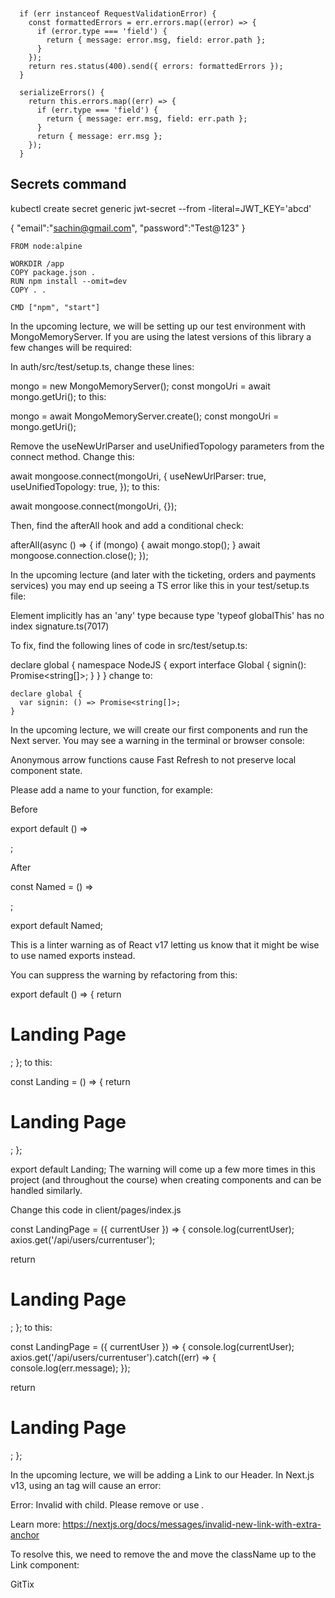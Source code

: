 ```


  if (err instanceof RequestValidationError) {
    const formattedErrors = err.errors.map((error) => {
      if (error.type === 'field') {
        return { message: error.msg, field: error.path };
      }
    });
    return res.status(400).send({ errors: formattedErrors });
  }

```

```
  serializeErrors() {
    return this.errors.map((err) => {
      if (err.type === 'field') {
        return { message: err.msg, field: err.path };
      }
      return { message: err.msg };
    });
  }
```

## Secrets command

kubectl create secret generic jwt-secret --from -literal=JWT_KEY='abcd'

{
"email":"sachin@gmail.com",
"password":"Test@123"
}

```
FROM node:alpine

WORKDIR /app
COPY package.json .
RUN npm install --omit=dev
COPY . .

CMD ["npm", "start"]
```


In the upcoming lecture, we will be setting up our test environment with MongoMemoryServer. If you are using the latest versions of this library a few changes will be required:

In auth/src/test/setup.ts, change these lines:

  mongo = new MongoMemoryServer();
  const mongoUri = await mongo.getUri();
to this:

  mongo = await MongoMemoryServer.create();
  const mongoUri = mongo.getUri();


Remove the useNewUrlParser and useUnifiedTopology parameters from the connect method. Change this:

  await mongoose.connect(mongoUri, {
    useNewUrlParser: true,
    useUnifiedTopology: true,
  });
to this:

  await mongoose.connect(mongoUri, {});


Then, find the afterAll hook and add a conditional check:

afterAll(async () => {
  if (mongo) {
    await mongo.stop();
  }
  await mongoose.connection.close();
});


In the upcoming lecture (and later with the ticketing, orders and payments services) you may end up seeing a TS error like this in your test/setup.ts file:

Element implicitly has an 'any' type because type 'typeof globalThis' has no index signature.ts(7017)

To fix, find the following lines of code in src/test/setup.ts:

declare global {
  namespace NodeJS {
    export interface Global {
      signin(): Promise<string[]>;
    }
  }
}
change to:

    declare global {
      var signin: () => Promise<string[]>;
    }



In the upcoming lecture, we will create our first components and run the Next server. You may see a warning in the terminal or browser console:

Anonymous arrow functions cause Fast Refresh to not preserve local component state.

Please add a name to your function, for example:

Before

export default () => <div />;

After

const Named = () => <div />;

export default Named;

This is a linter warning as of React v17 letting us know that it might be wise to use named exports instead.

You can suppress the warning by refactoring from this:

export default () => {
  return <h1>Landing Page</h1>;
};
to this:

const Landing = () => {
  return <h1>Landing Page</h1>;
};
 
export default Landing;
The warning will come up a few more times in this project (and throughout the course) when creating components and can be handled similarly.


Change this code in client/pages/index.js

const LandingPage = ({ currentUser }) => {
  console.log(currentUser);
  axios.get('/api/users/currentuser');
 
  return <h1>Landing Page</h1>;
};
to this:

const LandingPage = ({ currentUser }) => {
  console.log(currentUser);
  axios.get('/api/users/currentuser').catch((err) => {
    console.log(err.message);
  });
 
  return <h1>Landing Page</h1>;
};


In the upcoming lecture, we will be adding a Link to our Header. In Next.js v13, using an <a> tag will cause an error:

Error: Invalid <Link> with <a> child. Please remove <a> or use <Link legacyBehavior>.

Learn more: https://nextjs.org/docs/messages/invalid-new-link-with-extra-anchor

To resolve this, we need to remove the <a> and move the className up to the Link component:



<Link className="navbar-brand" href="/">
  GitTix
</Link>